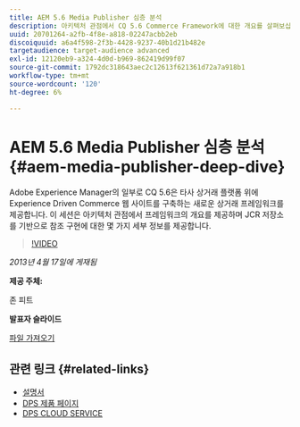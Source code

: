```yaml
---
title: AEM 5.6 Media Publisher 심층 분석
description: 아키텍처 관점에서 CQ 5.6 Commerce Framework에 대한 개요를 살펴보십시오. JCR 저장소를 기반으로 참조 구현의 세부 사항을 알아봅니다.
uuid: 20701264-a2fb-4f8e-a818-02247acbb2eb
discoiquuid: a6a4f598-2f3b-4428-9237-40b1d21b482e
targetaudience: target-audience advanced
exl-id: 12120eb9-a324-4d0d-b969-862419d99f07
source-git-commit: 1792dc318643aec2c12613f621361d72a7a918b1
workflow-type: tm+mt
source-wordcount: '120'
ht-degree: 6%

---
```


# AEM 5.6 Media Publisher 심층 분석 {#aem-media-publisher-deep-dive}

Adobe Experience Manager의 일부로 CQ 5.6은 타사 상거래 플랫폼 위에 Experience Driven Commerce 웹 사이트를 구축하는 새로운 상거래 프레임워크를 제공합니다. 이 세션은 아키텍처 관점에서 프레임워크의 개요를 제공하며 JCR 저장소를 기반으로 참조 구현에 대한 몇 가지 세부 정보를 제공합니다.

>[!VIDEO](https://video.tv.adobe.com/v/19574/?quality=9)

*2013년 4월 17일에 게재됨*

**제공 주체:**

존 피트

**발표자 슬라이드**

[파일 가져오기](assets/cq-gems-aem-media-publisher-04-17-2013-final.pdf)

## 관련 링크 {#related-links}

* [설명서](https://docs.adobe.com/content/docs/en/cq/5-6-1/media-publisher.html)
* [DPS 제품 페이지](https://www.adobe.com/ca/products/digital-publishing-suite-family.html)
* [DPS CLOUD SERVICE](https://helpx.adobe.com/kr/digital-publishing-suite/help/eol-statement-for-dpsc.html)

